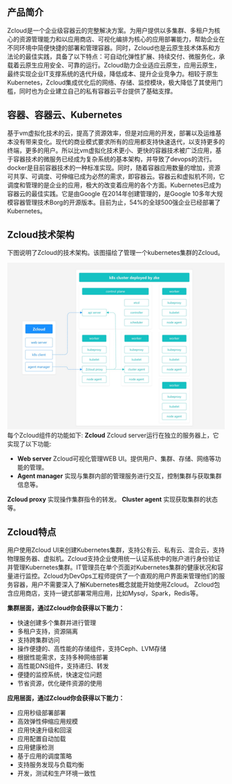 ## 产品简介

Zcloud是一个企业级容器云的完整解决方案。为用户提供以多集群、多租户为核心的资源管理能力和以应用商店、可视化编排为核心的应用部署能力，帮助企业在不同环境中简便快捷的部署和管理容器。同时，Zcloud也是云原生技术体系和方法论的最佳实践，具备了以下特点：可自动化弹性扩展、持续交付、微服务化，承载着云原生应用安全、可靠的运行。Zcloud助力企业适应云原生，应用云原生，最终实现企业IT支撑系统的迭代升级，降低成本、提升企业竞争力。相较于原生Kubernetes，Zcloud集成优化后的网络、存储、监控模块，极大降低了其使用门槛，同时也为企业建立自己的私有容器云平台提供了基础支撑。

## 容器、容器云、Kubernetes

基于vm虚拟化技术的云，提高了资源效率，但是对应用的开发，部署以及运维基本没有带来变化。现代的商业模式要求所有的应用都支持快速迭代，以支持更多的终端，更多的用户。所以比vm虚拟化技术更小、更快的容器技术被广泛应用，基于容器技术的微服务已经成为复杂系统的基本架构，并导致了devops的流行。docker是目前容器技术的一种标准实现。同时，随着容器应用数量的增加，资源可共享、可调度、可伸缩已成为必然的需求，即容器云。容器云和虚拟机不同，它调度和管理的是企业的应用，极大的改变着应用的各个方面。Kubernetes已成为容器云的最佳实践。它是由Google 在2014年创建管理的，是Google 10多年大规模容器管理技术Borg的开源版本。目前为止，54%的全球500强企业已经部署了Kubernetes。

## Zcloud技术架构

下图说明了Zcloud的技术架构。该图描绘了管理一个kubernetes集群的Zcloud。

![img](architecture_back.jpg)
每个Zcloud组件的功能如下:
**Zcloud**
Zcloud server运行在独立的服务器上，它实现了以下功能:

- **Web server**
  Zcloud可视化管理WEB UI。提供用户、集群、存储、网络等功能的管理。
- **Agent manager**
  实现与集群内部的管理服务进行交互，控制集群与获取集群信息等。

**Zcloud proxy**
实现操作集群指令的转发。
**Cluster agent**
实现获取集群的状态等。

## Zcloud特点

用户使用Zcloud UI来创建Kubernetes集群，支持公有云、私有云、混合云，支持物理服务器、虚拟机。Zcloud支持企业使用统一认证系统中的账户进行身份验证并管理Kubernetes集群。IT管理员在单个页面对Kubernetes集群的健康状况和容量进行监控。Zcloud为DevOps工程师提供了一个直观的用户界面来管理他们的服务容器，用户不需要深入了解Kubernetes概念就能开始使用Zcloud。 Zcloud包含应用商店，支持一键式部署常用应用，比如Mysql，Spark，Redis等。

**集群层面，通过Zcloud你会获得以下能力：**

- 快速创建多个集群并进行管理
- 多租户支持，资源隔离
- 支持跨集群访问
- 操作便捷的、高性能的存储组件，支持Ceph、LVM存储
- 根据性能需求，支持多种网络部署
- 高性能DNS组件，支持递归、转发
- 便捷的监控系统，快速定位问题
- 节省资源，优化硬件资源的使用

**应用层面，通过Zcloud你会获得以下能力：**

- 应用秒级部署部署
- 高效弹性伸缩应用规模
- 应用快速升级和回滚
- 应用配置自动加载
- 应用健康检测
- 基于应用的调度策略
- 支持服务发现与负载均衡
- 开发，测试和生产环境一致性

